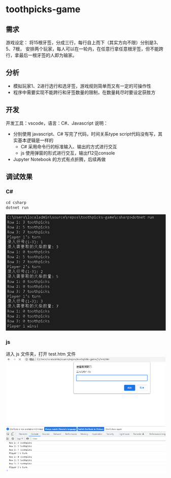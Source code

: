 <!--
 * @Date: 2022-12-07 16:22:14
 * @LastEditors: Jason Chen
 * @Blog: https://www.cnblogs.com/smallidea
 * @LastEditTime: 2022-12-07 17:02:16
 * @FilePath: /toothpicks-game/README.md
-->
# toothpicks-game

## 需求
游戏设定：
将15根牙签，分成三行，每行自上而下（其实方向不限）分别是3、5、7根， 安排两个玩家，每人可以在一轮内，在任意行拿任意根牙签，但不能跨行，拿最后一根牙签的人即为输家。

## 分析
- 模拟玩家1、2进行选行和选牙签，游戏规则简单而又有一定的可操作性
- 程序中需要实现不能跨行和牙签数量的限制，在数量耗尽时要设定获胜方

## 开发
开发工具：vscode，语言：C#、Javascript
说明：
- 分别使用 javascript、C# 写完了代码，时间关系type script代码没有写，其实基本逻辑是一样的
  - C# 采用命令行的标准输入、输出的方式进行交互
  - js 使用弹窗的形式进行交互，输出f12见console
- Jupyter Notebook 的方式有点折腾，后续再做


## 调试效果
### C# 
```
cd csharp
dotnet run
```
![Alt text](./docs/csharp-debug.PNG)

### js
进入 js 文件夹，打开 test.htm 文件
![Alt text](./docs/js-debug.PNG)
